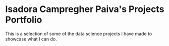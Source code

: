 # Isadora Campregher Paiva's Projects Portfolio

This is a selection of some of the data science projects I have made to showcase what I can do.
